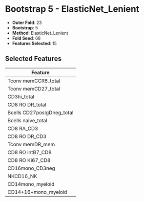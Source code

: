 # Bootstrap 5 - ElasticNet_Lenient

- **Outer Fold**: 23
- **Bootstrap**: 5
- **Method**: ElasticNet_Lenient
- **Fold Seed**: 68
- **Features Selected**: 15

## Selected Features

| Feature |
|---------|
| Tconv memCCR6_total |
| Tconv memCD27_total |
| CD3hi_total |
| CD8 RO DR_total |
| Bcells CD27posIgDneg_total |
| Bcells naive_total |
| CD8 RA_CD3 |
| CD8 RO DR_CD3 |
| Tconv memDR_mem |
| CD8 RO intB7_CD8 |
| CD8 RO Ki67_CD8 |
| CD16mono_CD3neg |
| NKCD16_NK |
| CD14mono_myeloid |
| CD14+16+mono_myeloid |
